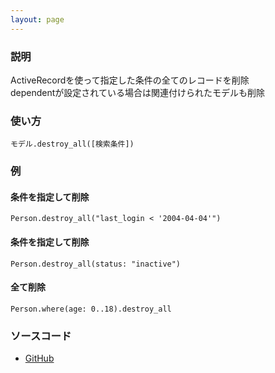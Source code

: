 ```yaml
---
layout: page
---
```

### 説明
ActiveRecordを使って指定した条件の全てのレコードを削除  
dependentが設定されている場合は関連付けられたモデルも削除

### 使い方
    モデル.destroy_all([検索条件])

### 例
#### 条件を指定して削除
    Person.destroy_all("last_login < '2004-04-04'")

#### 条件を指定して削除
    Person.destroy_all(status: "inactive")

#### 全て削除
    Person.where(age: 0..18).destroy_all

### ソースコード
* [GitHub](https://github.com/rails/rails/blob/f33d52c95217212cbacc8d5e44b5a8e3cdc6f5b3/activerecord/lib/active_record/associations/collection_proxy.rb#L498)